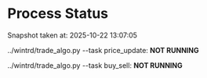 # Process Status

Snapshot taken at: 2025-10-22 13:07:05

../wintrd/trade_algo.py --task price_update: **NOT RUNNING**

../wintrd/trade_algo.py --task buy_sell: **NOT RUNNING**


